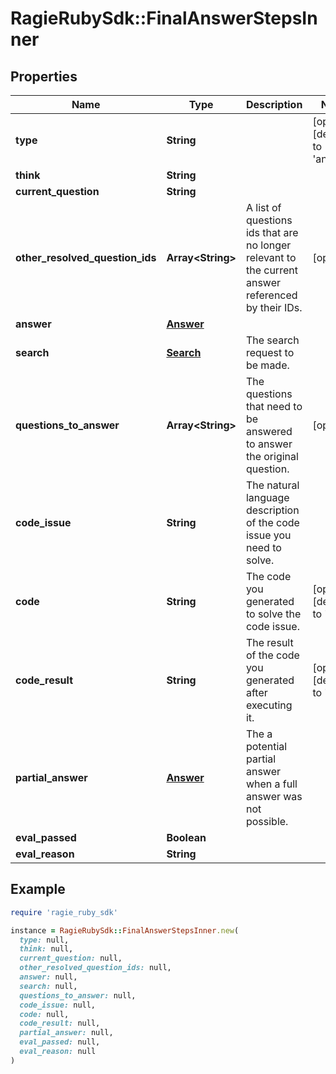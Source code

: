 # RagieRubySdk::FinalAnswerStepsInner

## Properties

| Name | Type | Description | Notes |
| ---- | ---- | ----------- | ----- |
| **type** | **String** |  | [optional][default to &#39;answer&#39;] |
| **think** | **String** |  |  |
| **current_question** | **String** |  |  |
| **other_resolved_question_ids** | **Array&lt;String&gt;** | A list of questions ids that are no longer relevant to the current answer referenced by their IDs. | [optional] |
| **answer** | [**Answer**](Answer.md) |  |  |
| **search** | [**Search**](Search.md) | The search request to be made. |  |
| **questions_to_answer** | **Array&lt;String&gt;** | The questions that need to be answered to answer the original question. | [optional] |
| **code_issue** | **String** | The natural language description of the code issue you need to solve. |  |
| **code** | **String** | The code you generated to solve the code issue. | [optional][default to &#39;&#39;] |
| **code_result** | **String** | The result of the code you generated after executing it. | [optional][default to &#39;&#39;] |
| **partial_answer** | [**Answer**](Answer.md) | The a potential partial answer when a full answer was not possible. |  |
| **eval_passed** | **Boolean** |  |  |
| **eval_reason** | **String** |  |  |

## Example

```ruby
require 'ragie_ruby_sdk'

instance = RagieRubySdk::FinalAnswerStepsInner.new(
  type: null,
  think: null,
  current_question: null,
  other_resolved_question_ids: null,
  answer: null,
  search: null,
  questions_to_answer: null,
  code_issue: null,
  code: null,
  code_result: null,
  partial_answer: null,
  eval_passed: null,
  eval_reason: null
)
```

